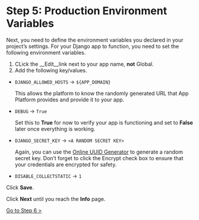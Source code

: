 # Step 5: Production Environment Variables

Next, you need to define the environment variables you declared in your project’s settings. For your Django app to function, you need to set the following environment variables.

1. CLick the __Edit__link next to your app name, **not** Global.
2. Add the following key/values.

* `DJANGO_ALLOWED_HOSTS` -> `${APP_DOMAIN}`

    This allows the platform to know the randomly generated URL that App Platform provides and provide it to your app.

* `DEBUG` -> `True`

    Set this to **True** for now to verify your app is functioning and set to **False** later once everything is working.

* `DJANGO_SECRET_KEY` -> `<A RANDOM SECRET KEY>`

    Again, you can use the [Online UUID Generator](https://www.uuidgenerator.net/) to generate a random secret key. Don’t forget to click the Encrypt check box to ensure that your credentials are encrypted for safety.

* `DISABLE_COLLECTSTATIC` -> `1`

Click **Save**.

Click **Next** until you reach the **Info** page.

[Go to Step 6 >](./DEPLOY_DJANGO_06.md)
